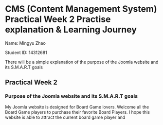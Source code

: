 # CMS (Content Management System) Practical Week 2 Practise explanation & Learning Journey
Name: Mingyu Zhao

Student ID: 14312681

There will be a simple explanation of the purpose of the Joomla website and its S.M.A.R.T goals

## Practical Week 2
### Purpose of the Joomla website and its S.M.A.R.T goals

My Joomla website is designed for Board Game lovers. Welcome all the Board Game players to purchase their favorite Board Players.
I hope this website is able to attract the current board game player and 
